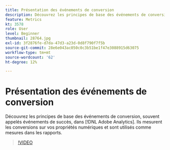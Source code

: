 ```yaml
---
title: Présentation des événements de conversion
description: Découvrez les principes de base des événements de conversion, souvent appelés événements de succès, dans Adobe Analytics. Ils mesurent les conversions sur vos propriétés numériques et sont utilisés comme mesures dans les rapports.
feature: Metrics
kt: 3578
role: User
level: Beginner
thumbnail: 28764.jpg
exl-id: 3f2876fe-d7da-47d3-a23d-0d8f790f7f5b
source-git-commit: 28e6e043ac050c0c3b51be1f47e3088915d63075
workflow-type: tm+mt
source-wordcount: '62'
ht-degree: 12%

---
```


# Présentation des événements de conversion

Découvrez les principes de base des événements de conversion, souvent appelés événements de succès, dans [!DNL Adobe Analytics]. Ils mesurent les conversions sur vos propriétés numériques et sont utilisés comme mesures dans les rapports.

>[!VIDEO](https://video.tv.adobe.com/v/28764/?quality=12&learn=on)
